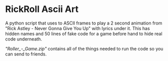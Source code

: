 # RickRoll Ascii Art

A python script that uses to ASCII frames to play a 2 second animation from "Rick Astley - Never Gonna Give You Up" with lyrics under it.
This has hidden names and 50 lines of fake code for a game before hand to hide real code underneath.

*"Roller_-_Game.zip"* contains all of the things needed to run the code so you can send to friends.
